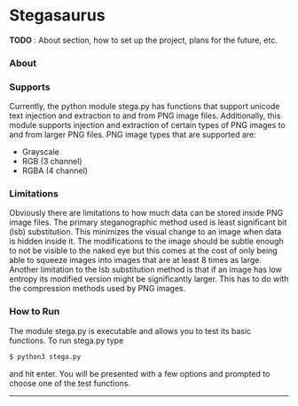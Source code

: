 # Stegasaurus #

**TODO** : About section, how to set up the project, plans for the future, etc.

### About



### Supports

Currently, the python module stega.py has functions that support unicode
text injection and extraction to and from PNG image files.
Additionally, this module supports injection and extraction of certain
types of PNG images to and from larger PNG files.
PNG image types that are supported are:

* Grayscale
* RGB (3 channel)
* RGBA (4 channel)

### Limitations

Obviously there are limitations to how much data can be stored inside PNG image files.
The primary steganographic method used is least significant bit (lsb) substitution.
This minimizes the visual change to an image when data is hidden inside it.
The modifications to the image should be subtle enough to not be visible to the naked eye
but this comes at the cost of only being able to squeeze images into images that are
at least 8 times as large.
Another limitation to the lsb substitution method is that if an image has low entropy
its modified version might be significantly larger.
This has to do with the compression methods used by PNG images.

### How to Run

The module stega.py is executable and allows you to test its basic functions.
To run stega.py type
```sh
$ python3 stega.py
```
and hit enter.
You will be presented with a few options and prompted to choose one of the test functions.

***

